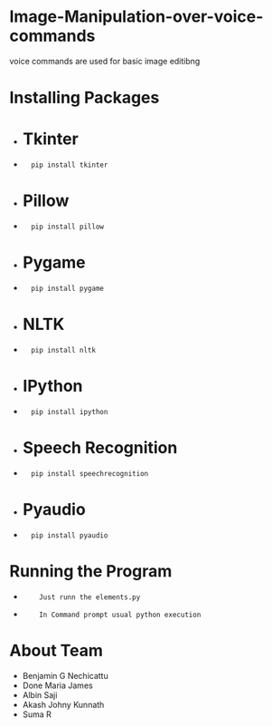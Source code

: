 # Image-Manipulation-over-voice-commands
voice commands are used for basic image editibng

# Installing Packages
-  # Tkinter
-       pip install tkinter
- # Pillow
-       pip install pillow
- # Pygame
-       pip install pygame
- # NLTK
-       pip install nltk
- # IPython
-       pip install ipython
- # Speech Recognition
-       pip install speechrecognition
- # Pyaudio
-       pip install pyaudio


# Running the Program
-         Just runn the elements.py
-         In Command prompt usual python execution

# About Team
- Benjamin G Nechicattu
- Done Maria James
- Albin Saji
- Akash Johny Kunnath
- Suma R
